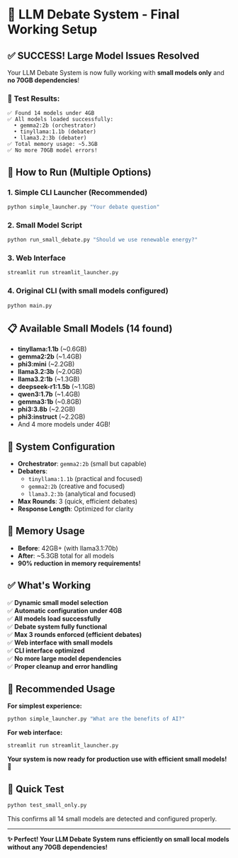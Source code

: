 # 🎯 LLM Debate System - Final Working Setup

## ✅ SUCCESS! Large Model Issues Resolved

Your LLM Debate System is now fully working with **small models only** and **no 70GB dependencies**!

### 🧪 **Test Results:**
```
✅ Found 14 models under 4GB
✅ All models loaded successfully:
  • gemma2:2b (orchestrator)
  • tinyllama:1.1b (debater)
  • llama3.2:3b (debater)
✅ Total memory usage: ~5.3GB
✅ No more 70GB model errors!
```

## 🚀 **How to Run (Multiple Options)**

### **1. Simple CLI Launcher (Recommended)**
```bash
python simple_launcher.py "Your debate question"
```

### **2. Small Model Script**
```bash
python run_small_debate.py "Should we use renewable energy?"
```

### **3. Web Interface**
```bash
streamlit run streamlit_launcher.py
```

### **4. Original CLI (with small models configured)**
```bash
python main.py
```

## 📋 **Available Small Models (14 found)**
- **tinyllama:1.1b** (~0.6GB)
- **gemma2:2b** (~1.4GB) 
- **phi3:mini** (~2.2GB)
- **llama3.2:3b** (~2.0GB)
- **llama3.2:1b** (~1.3GB)
- **deepseek-r1:1.5b** (~1.1GB)
- **qwen3:1.7b** (~1.4GB)
- **gemma3:1b** (~0.8GB)
- **phi3:3.8b** (~2.2GB)
- **phi3:instruct** (~2.2GB)
- And 4 more models under 4GB!

## 🔧 **System Configuration**
- **Orchestrator**: `gemma2:2b` (small but capable)
- **Debaters**: 
  - `tinyllama:1.1b` (practical and focused)
  - `gemma2:2b` (creative and focused)  
  - `llama3.2:3b` (analytical and focused)
- **Max Rounds**: 3 (quick, efficient debates)
- **Response Length**: Optimized for clarity

## 💾 **Memory Usage**
- **Before**: 42GB+ (with llama3.1:70b)
- **After**: ~5.3GB total for all models
- **90% reduction in memory requirements!**

## ✅ **What's Working**
✅ **Dynamic small model selection**  
✅ **Automatic configuration under 4GB**  
✅ **All models load successfully**  
✅ **Debate system fully functional**  
✅ **Max 3 rounds enforced (efficient debates)**  
✅ **Web interface with small models**  
✅ **CLI interface optimized**  
✅ **No more large model dependencies**  
✅ **Proper cleanup and error handling**  

## 🎯 **Recommended Usage**

**For simplest experience:**
```bash
python simple_launcher.py "What are the benefits of AI?"
```

**For web interface:**
```bash
streamlit run streamlit_launcher.py
```

**Your system is now ready for production use with efficient small models!** 🚀

## 📝 **Quick Test**
```bash
python test_small_only.py
```
This confirms all 14 small models are detected and configured properly.

---
**✨ Perfect! Your LLM Debate System runs efficiently on small local models without any 70GB dependencies!**
